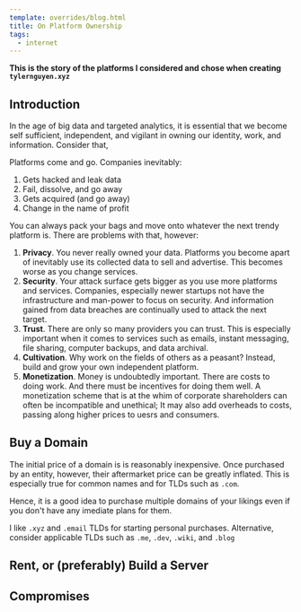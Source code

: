 ```yaml
---
template: overrides/blog.html
title: On Platform Ownership
tags:
  - internet
---
```


__This is the story of the platforms I considered and chose when creating `tylernguyen.xyz`__

## Introduction

In the age of big data and targeted analytics, it is essential that we become self sufficient, independent, and vigilant in owning our identity, work, and information. Consider that,

Platforms come and go. Companies inevitably:

1. Gets hacked and leak data
2. Fail, dissolve, and go away
3. Gets acquired (and go away)
4. Change in the name of profit

You can always pack your bags and move onto whatever the next trendy platform is. There are problems with that, however:

1. **Privacy**. You never really owned your data. Platforms you become apart of inevitably use its collected data to sell and advertise. This becomes worse as you change services.
2. **Security**. Your attack surface gets bigger as you use more platforms and services. Companies, especially newer startups not have the infrastructure and man-power to focus on security. And information gained from data breaches are continually used to attack the next target. 
3. **Trust**. There are only so many providers you can trust. This is especially important when it comes to services such as emails, instant messaging, file sharing, computer backups, and data archival.
4. **Cultivation**. Why work on the fields of others as a peasant? Instead, build and grow your own independent platform.
5. **Monetization**. Money is undoubtedly important. There are costs to doing work. And there must be incentives for doing them well. A monetization scheme that is at the whim of corporate shareholders can often be incompatible and unethical; It may also add overheads to costs, passing along higher prices to uesrs and consumers.

## Buy a Domain

The initial price of a domain is is reasonably inexpensive. Once purchased by an entity, however, their aftermarket price can be greatly inflated. This is especially true for common names and for TLDs such as `.com`.

Hence, it is a good idea to purchase multiple domains of your likings even if you don't have any imediate plans for them.

I like `.xyz` and `.email` TLDs for starting personal purchases. Alternative, consider applicable TLDs such as `.me`, `.dev`, `.wiki`, and `.blog`

## Rent, or (preferably) Build a Server



## Compromises